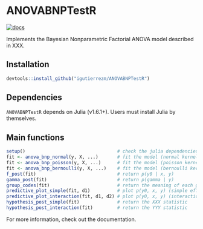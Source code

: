 # ANOVABNPTestR

[![docs](https://img.shields.io/badge/docs-stable-blue.svg)](https://igutierrezm.github.io/ANOVABNPTestR/)

Implements the Bayesian Nonparametric Factorial ANOVA model described in XXX.

## Installation

```r
devtools::install_github("igutierrezm/ANOVABNPTestR")
```

## Dependencies

`ANOVABNPTestR` depends on Julia (v1.6.1+). 
Users must install Julia by themselves.

## Main functions

```r
setup()                                  # check the julia dependencies
fit <- anova_bnp_normal(y, X, ...)       # fit the model (normal kernel)
fit <- anova_bnp_poisson(y, X, ...)      # fit the model (poisson kernel)
fit <- anova_bnp_bernoulli(y, X, ...)    # fit the model (bernoulli kernel)
f_post(fit)                              # return p(y0 | x, y)
gamma_post(fit)                          # return p(gamma | y)
group_codes(fit)                         # return the meaning of each group
predictive_plot_simple(fit, d1)          # plot p(y0, x, y) (simple effects only)
predictive_plot_interaction(fit, d1, d2) # plot p(y0, x, y) (interactions only)
hypothesis_post_simple(fit)              # return the XXX statistic
hypothesis_post_interaction(fit)         # return the YYY statistic
```

For more information, check out the documentation.
